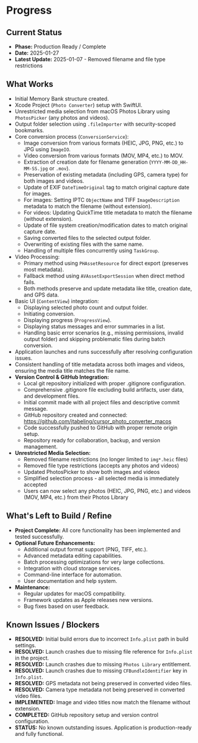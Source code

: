 # Progress

## Current Status

*   **Phase:** Production Ready / Complete
*   **Date:** 2025-01-27
*   **Latest Update:** 2025-01-07 - Removed filename and file type restrictions

## What Works

*   Initial Memory Bank structure created.
*   Xcode Project (`Photo Converter`) setup with SwiftUI.
*   Unrestricted media selection from macOS Photos Library using `PhotosPicker` (any photos and videos).
*   Output folder selection using `.fileImporter` with security-scoped bookmarks.
*   Core conversion process (`ConversionService`):
    *   Image conversion from various formats (HEIC, JPG, PNG, etc.) to JPG using `ImageIO`.
    *   Video conversion from various formats (MOV, MP4, etc.) to MOV.
    *   Extraction of creation date for filename generation (`YYYY-MM-DD_HH-MM-SS.jpg` or `.mov`).
    *   Preservation of existing metadata (including GPS, camera type) for both images and videos.
    *   Update of EXIF `DateTimeOriginal` tag to match original capture date for images.
    *   For images: Setting IPTC `ObjectName` and TIFF `ImageDescription` metadata to match the filename (without extension).
    *   For videos: Updating QuickTime title metadata to match the filename (without extension).
    *   Update of file system creation/modification dates to match original capture date.
    *   Saving converted files to the selected output folder.
    *   Overwriting of existing files with the same name.
    *   Handling of multiple files concurrently using `TaskGroup`.
*   Video Processing:
    *   Primary method using `PHAssetResource` for direct export (preserves most metadata).
    *   Fallback method using `AVAssetExportSession` when direct method fails.
    *   Both methods preserve and update metadata like title, creation date, and GPS data.
*   Basic UI (`ContentView`) integration:
    *   Displaying selected photo count and output folder.
    *   Initiating conversion.
    *   Displaying progress (`ProgressView`).
    *   Displaying status messages and error summaries in a list.
    *   Handling basic error scenarios (e.g., missing permissions, invalid output folder) and skipping problematic files during batch conversion.
*   Application launches and runs successfully after resolving configuration issues.
*   Consistent handling of title metadata across both images and videos, ensuring the media title matches the file name.
*   **Version Control & GitHub Integration:**
    *   Local git repository initialized with proper .gitignore configuration.
    *   Comprehensive .gitignore file excluding build artifacts, user data, and development files.
    *   Initial commit made with all project files and descriptive commit message.
    *   GitHub repository created and connected: https://github.com/jtabeling/cursor_photo_converter_macos
    *   Code successfully pushed to GitHub with proper remote origin setup.
    *   Repository ready for collaboration, backup, and version management.
*   **Unrestricted Media Selection:**
    *   Removed filename restrictions (no longer limited to `img*.heic` files)
    *   Removed file type restrictions (accepts any photos and videos)
    *   Updated PhotosPicker to show both images and videos
    *   Simplified selection process - all selected media is immediately accepted
    *   Users can now select any photos (HEIC, JPG, PNG, etc.) and videos (MOV, MP4, etc.) from their Photos Library

## What's Left to Build / Refine

*   **Project Complete:** All core functionality has been implemented and tested successfully.
*   **Optional Future Enhancements:**
    *   Additional output format support (PNG, TIFF, etc.).
    *   Advanced metadata editing capabilities.
    *   Batch processing optimizations for very large collections.
    *   Integration with cloud storage services.
    *   Command-line interface for automation.
    *   User documentation and help system.
*   **Maintenance:**
    *   Regular updates for macOS compatibility.
    *   Framework updates as Apple releases new versions.
    *   Bug fixes based on user feedback.

## Known Issues / Blockers

*   **RESOLVED:** Initial build errors due to incorrect `Info.plist` path in build settings.
*   **RESOLVED:** Launch crashes due to missing file reference for `Info.plist` in the project.
*   **RESOLVED:** Launch crashes due to missing `Photos Library` entitlement.
*   **RESOLVED:** Launch crashes due to missing `CFBundleIdentifier` key in `Info.plist`.
*   **RESOLVED:** GPS metadata not being preserved in converted video files.
*   **RESOLVED:** Camera type metadata not being preserved in converted video files.
*   **IMPLEMENTED:** Image and video titles now match the filename without extension.
*   **COMPLETED:** GitHub repository setup and version control configuration.
*   **STATUS:** No known outstanding issues. Application is production-ready and fully functional. 
